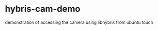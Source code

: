 hybris-cam-demo
===============

demonstration of accessing the camera using libhybris from ubuntu touch
